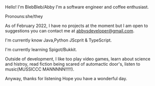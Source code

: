 Hello! I'm BlebBleb/Abby I'm a software engineer and coffee enthusiast.

Pronouns:she/they 

As of February 2022, I have no projects at the moment but I am open to suggestions you can contact me at abbysdeveloper@gmail.com.

I'm currently know Java,Python JScprit & TypeScript.

I'm currently learning Spigot/Bukkit.

Outside of development, I like too play video games, learn about science and histroy, read fiction being scared of automactic door's, listen to music(MUSSICCC MANNNNN!!!!!).

Anyway, thanks for listening Hope you have a wonderful day.

<!---
BlebBleb/BlebBleb is a ✨ special ✨ repository because its `README.md` (this file) appears on your GitHub profile.
You can click the Preview link to take a look at your changes.
--->
